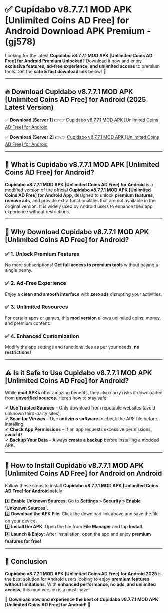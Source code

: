 
# ✅ Cupidabo v8.7.7.1 MOD APK [Unlimited Coins AD Free] for Android Download APK Premium -  (gj578) 

Looking for the latest **Cupidabo v8.7.7.1 MOD APK [Unlimited Coins AD Free] for Android Premium Unlocked**? Download it now and enjoy **exclusive features, ad-free experience, and unlimited access** to premium tools. Get the **safe & fast download link** below! 🚀

---

## 🔥 Download Cupidabo v8.7.7.1 MOD APK [Unlimited Coins AD Free] for Android (2025 Latest Version)

✅ **Download [Server 1]** 👉👉 [Cupidabo v8.7.7.1 MOD APK [Unlimited Coins AD Free] for Android ](https://apkcomod.com?title=Cupidabo_v8.7.7.1_MOD_APK_[Unlimited_Coins_AD_Free]_for_Android)  

✅ **Download [Server 2]** 👉👉 [Cupidabo v8.7.7.1 MOD APK [Unlimited Coins AD Free] for Android ](https://apkcomod.com?title=Cupidabo_v8.7.7.1_MOD_APK_[Unlimited_Coins_AD_Free]_for_Android)  


---

## 📌 What is Cupidabo v8.7.7.1 MOD APK [Unlimited Coins AD Free] for Android?

**Cupidabo v8.7.7.1 MOD APK [Unlimited Coins AD Free] for Android** is a modified version of the official **Cupidabo v8.7.7.1 MOD APK [Unlimited Coins AD Free] for Android App**, designed to unlock **premium features**, **remove ads**, and provide extra functionalities that are not available in the original version. It is widely used by Android users to enhance their app experience without restrictions.

---

## 🌟 Why Download Cupidabo v8.7.7.1 MOD APK [Unlimited Coins AD Free] for Android?

### ✅ 1. Unlock Premium Features
No more subscriptions! **Get full access to premium tools** without paying a single penny.

### ✅ 2. Ad-Free Experience
Enjoy a **clean and smooth interface** with **zero ads** disrupting your activities.

### ✅ 3. Unlimited Resources
For certain apps or games, this **mod version** allows unlimited coins, money, and premium content.

### ✅ 4. Enhanced Customization
Modify the app settings and functionalities as per your needs, **no restrictions!**

---

## ⚠️ Is it Safe to Use Cupidabo v8.7.7.1 MOD APK [Unlimited Coins AD Free] for Android?

While **mod APKs** offer amazing benefits, they also carry risks if downloaded from **unverified sources**. Here’s how to stay safe:

✔ **Use Trusted Sources** – Only download from reputable websites (avoid unknown third-party sites).  
✔ **Scan for Viruses** – Use **antivirus software** to check the APK file before installing.  
✔ **Check App Permissions** – If an app requests excessive permissions, **avoid it!**  
✔ **Backup Your Data** – Always **create a backup** before installing a modded APK.

---

## 📲 How to Install Cupidabo v8.7.7.1 MOD APK [Unlimited Coins AD Free] for Android on Android

Follow these steps to install **Cupidabo v8.7.7.1 MOD APK [Unlimited Coins AD Free] for Android** safely:

1️⃣ **Enable Unknown Sources**: Go to **Settings > Security > Enable 'Unknown Sources'**.  
2️⃣ **Download the APK File**: Click the download link above and save the file on your device.  
3️⃣ **Install the APK**: Open the file from **File Manager** and tap **Install**.  
4️⃣ **Launch & Enjoy**: After installation, open the app and enjoy **premium features for free!**

---

## 🚀 Conclusion

**Cupidabo v8.7.7.1 MOD APK [Unlimited Coins AD Free] for Android 2025** is the best solution for Android users looking to enjoy **premium features without limitations**. With **enhanced performance, no ads, and unlimited access**, this mod version is a must-have!

🔻 **Download now and experience the best of Cupidabo v8.7.7.1 MOD APK [Unlimited Coins AD Free] for Android!** 🔻

